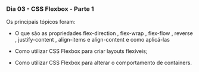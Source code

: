 ### Dia 03 - CSS Flexbox - Parte 1

Os principais tópicos foram:

* O que são as propriedades flex-direction , flex-wrap , flex-flow , reverse , justify-content , align-items e align-content e como aplicá-las

* Como utilizar CSS Flexbox para criar layouts flexíveis;

* Como utilizar CSS Flexbox para alterar o comportamento de containers.